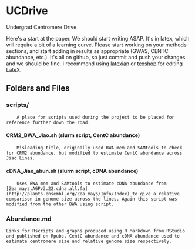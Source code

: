 # UCDrive

Undergrad Centromere Drive

Here's a start at the paper.  We should start writing ASAP.  It's in latex, which will require a bit of a learning curve.  Please start working on your methods sections, and start adding in results as appropriate (GWAS, CENTC abundance, etc.).  It's all on github, so just commit and push your changes and we should be fine.  I recommend using [latexian](http://tacosw.com/latexian/) or [texshop](http://pages.uoregon.edu/koch/texshop/) for editing LateX.

## Folders and Files


### scripts/

		A place for scripts used during the project to be placed for reference further down the road.


#### 	CRM2_BWA_Jiao.sh (slurm script, CentC abundance)

		Misleading title, originally used BWA mem and SAMtools to check for CRM2 abundance, but modified to estimate CentC abundance across Jiao Lines.

#### 	cDNA_Jiao_abun.sh (slurm script, cDNA abundance)

		Uses BWA mem and SAMtools to estimate cDNA abundance from [Zea_mays.AGPv3.22.cdna.all.fa](http://plants.ensembl.org/Zea_mays/Info/Index) to give a relative comparison in genome size across the lines. Again this script was modified from the other BWA using script.

### Abundance.md

	Links for Rscripts and graphs produced using R Markdown from RStudio and published on Rpubs. CentC abundance and cDNA abundance used to estimate centromere size and relative genome size respectively.

